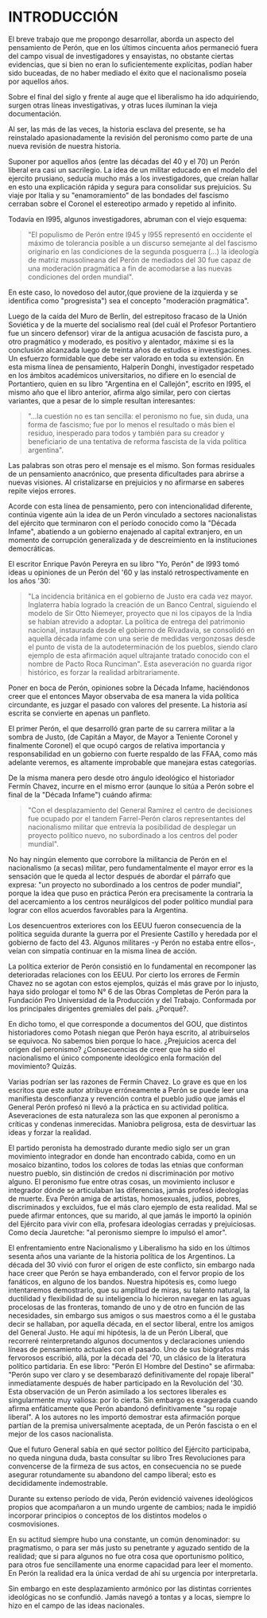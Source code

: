 # INTRODUCCIÓN
 
El breve trabajo que me propongo desarrollar, aborda un aspecto del pensamiento de Perón, que en los últimos cincuenta años permaneció fuera del campo visual de investigadores y ensayistas, no obstante ciertas evidencias, que si bien no eran lo suficientemente explícitas, podían haber sido buceadas, de no haber mediado el éxito que el nacionalismo poseía por aquellos años.
 
Sobre el final del siglo y frente al auge que el liberalismo ha ido adquiriendo, surgen otras líneas investigativas, y otras luces iluminan la vieja documentación.
 
Al ser, las más de las veces, la historia esclava del presente, se ha reinstalado apasionadamente la revisión del peronismo como parte de una nueva revisión de nuestra historia.

Suponer por aquellos años (entre las décadas del 40 y el 70) un Perón liberal era casi un sacrilegio. 
La idea de un militar educado en el modelo del ejercito prusiano, seducía mucho más a los investigadores, que creían hallar en esto una explicación rápida y segura para consolidar sus prejuicios.
Su viaje por Italia y su "enamoramiento" de las bondades del fascismo cerraban sobre el Coronel el estereotipo armado y repetido al infinito. 

Todavía en l995, algunos investigadores, abruman con el viejo esquema:
> "El populismo de Perón entre l945 y l955 representó en occidente el máximo de tolerancia posible a un discurso semejante al del fascismo originario en las condiciones de la segunda posguerra (...) la ideología de matriz mussolineana del Perón de mediados del 30 fue capaz de una moderación pragmática a fin de acomodarse a las nuevas condiciones del orden mundial".
> 
En este caso, lo novedoso del autor,(que proviene de la izquierda y se identifica como "progresista") sea el concepto "moderación pragmática".
 
Luego de la caída del Muro de Berlín, del estrepitoso fracaso de la Unión Soviética y de la muerte del socialismo real (del cuál el Profesor Portantiero fue un sincero defensor) virar de la antigua acusación de fascista puro, a otro pragmático y moderado, es positivo y alentador, máxime si es la conclusión alcanzada luego de treinta años de estudios e investigaciones. 
Un esfuerzo formidable que debe ser valorado en toda su extensión.
En esta misma línea de pensamiento, Halperín Donghi, investigador respetado en los ámbitos académicos universitarios, no difiere en lo esencial de Portantiero, quien en su libro "Argentina en el Callejón", escrito en l995, el mismo año que el libro anterior, afirma algo similar, pero con ciertas variantes, que a pesar de lo simple resultan interesantes:
> "...la cuestión no es tan sencilla: el peronismo no fue, sin duda, una forma de fascismo;
> fue por lo menos el resultado o más bien el residuo, inesperado para todos y también para su creador y beneficiario de una tentativa de reforma fascista de la vida política argentina".

Las palabras son otras pero el mensaje es el mismo. Son formas residuales de un pensamiento anacrónico, que presenta dificultades para abrirse a nuevas visiones. 
Al cristalizarse en prejuicios y no afirmarse en saberes repite viejos errores.

Acorde con esta línea de pensamiento, pero con intencionalidad diferente, continúa vigente aún la idea de un Perón vinculado a sectores nacionalistas del ejército que terminaron con el período conocido como la "Década Infame", abatiendo a un gobierno enajenado al capital extranjero, en un momento de corrupción generalizada y de descreimiento en la instituciones democráticas.

El escritor Enrique Pavón Pereyra en su libro "Yo, Perón" de l993 tomó ideas u opiniones de un Perón del '60 y las instaló retrospectivamente en los años '30:

> "La incidencia británica en el gobierno de Justo era cada vez mayor.
> Inglaterra había logrado la creación de un Banco Central, siguiendo el modelo de Sir Otto Niemeyer, proyecto que ni los cipayos de la India se habían atrevido a adoptar.
> La política de entrega del patrimonio nacional, instaurada desde el gobierno de Rivadavia, se consolidó en aquella década infame con una serie de medidas vergonzosas desde el punto de vista
de la autodeterminación de los pueblos, siendo claro ejemplo de esta afirmación aquel ultrajante tratado conocido con el nombre de Pacto Roca Runciman".
Esta aseveración no guarda rigor histórico, es forzar la realidad arbitrariamente. 

Poner en boca de Perón, opiniones sobre la Década Infame, haciéndonos creer que el entonces Mayor observaba de esa manera la vida política circundante, es juzgar el pasado con valores del presente. 
La historia así escrita se convierte en apenas un panfleto.

El primer Perón, el que desarrolló gran parte de su carrera militar a la sombra de Justo, (de Capitán a Mayor, de Mayor a Teniente Coronel y finalmente Coronel) el que ocupó cargos de relativa importancia y responsabilidad en un gobierno con fuerte respaldo de las FFAA, como más adelante veremos, es altamente improbable que manejara estas categorías.

De la misma manera pero desde otro ángulo ideológico el historiador Fermín Chavez, incurre en el mismo error (aunque lo sitúa a Perón sobre el final de la "Década Infame") cuándo afirma:

> "Con el desplazamiento del General Ramirez el centro de decisiones fue ocupado por el tandem Farrel-Perón claros representantes del nacionalismo militar que entrevía la posibilidad de desplegar un proyecto político nuevo, no subordinado a los centros del poder mundial".

No hay ningún elemento que corrobore la militancia de Perón en el nacionalismo (a secas) militar, pero fundamentalmente el mayor error es la sensación que le queda al lector después de abordar el párrafo que expresa: 
"un proyecto no subordinado a los centros de poder mundial", porque la idea que puso en práctica Perón era precisamente la contraria la del acercamiento a los centros neurálgicos del poder político mundial para lograr con ellos acuerdos favorables para la Argentina.

Los desencuentros exteriores con los EEUU fueron consecuencia de la política seguida durante la guerra por el Presiente Castillo y heredada por el gobierno de facto del 43. 
Algunos militares -y Perón no estaba entre ellos-, veían con simpatía continuar en la misma línea de acción.

La política exterior de Perón consistió en lo fundamental en recomponer las deterioradas relaciones con los EEUU.
Por cierto los errores de Fermín Chavez no se agotan con estos ejemplos, quizás el más grave por lo injusto, haya sido prologar el tomo N° 6 de las Obras Completas de Perón para la Fundación Pro Universidad de la Producción y del Trabajo. 
Conformada por los principales dirigentes gremiales del país. 
¿Porqué?.

En dicho tomo, el que corresponde a documentos del GOU, que distintos historiadores como Potash niegan que Perón haya escrito, al atribuírselos se equivoca.
No sabemos bien porque lo hace. 
¿Prejuicios acerca del origen del peronismo?
¿Consecuencias de creer que ha sido el nacionalismo el único componente ideológico enla formación del movimiento? 
Quizás.

Varias podrían ser las razones de Fermín Chavez. 
Lo grave es que en los escritos que este autor atribuye erróneamente a Perón se puede leer una manifiesta desconfianza y revención contra el pueblo judío que jamás el General Perón profesó ni llevó a la práctica en su actividad política.
Aseveraciones de esta naturaleza son las que exponen al peronismo a críticas y condenas inmerecidas.
Maniobra peligrosa, esta de desvirtuar las ideas y forzar la realidad. 

El partido peronista ha demostrado durante medio siglo ser un gran movimiento integrador en donde han encontrado cabida, como en un mosaico bizantino, todos los colores de todas las etnias que conforman nuestro pueblo, sin distinción de credos ni discriminación por motivo alguno.
El peronismo fue entre otras cosas, un movimiento inclusor e integrador dónde se articulaban las diferencias, jamás profesó ideologías de muerte.
Eva Perón amiga de artistas, homosexuales, judíos, pobres, discriminados y excluidos, fue el más claro ejemplo de esta realidad. Mal se puede afirmar entonces, que su marido, al que jamás le importó la opinión del Ejército para vivir con ella, profesara ideologías cerradas y prejuiciosas.
Como decía Jauretche: "al peronismo siempre lo impulsó el amor".

El enfrentamiento entre Nacionalismo y Liberalismo ha sido en los últimos sesenta años una variante de la historia política de los Argentinos.
La década del 30 vivió con furor el origen de este conflicto, sin embargo nada hace creer que Perón se haya embanderado, con el fervor propio de los fanáticos, en alguno de los bandos. 
Nuestra hipótesis es, como luego intentaremos demostrarlo, que su amplitud de miras, su talento natural, la ductilidad y flexibilidad de su inteligencia lo hicieron navegar en las aguas procelosas de las fronteras, tomando de uno y de otro en función de las necesidades, sin embargo sus amigos o sus maestros como a él le gustaba decir se hallaban, por aquella década, en el sector liberal, entre los amigos del General Justo.
He aquí mi hipótesis, la de un Perón Liberal, que recorreré reinterpretando algunos documentos y declaraciones uniendo líneas de pensamiento actuales con el pasado.
Uno de sus biógrafos más fervorosos escribió, allá, por la década del '70, un clásico de la literatura político partidaria. En ese libro: "Perón El Hombre del Destino" se afirmaba: "Perón supo ver claro y se desembarazó definitivamente del ropaje liberal" inmediatamente después de haber participado en la Revolución del '30.
Esta observación de un Perón asimilado a los sectores liberales es singularmente muy valiosa: por lo cierta. 
Sin embargo es exagerada cuando afirma enfáticamente que Perón abandonó definitivamente "su ropaje liberal". 
A los autores no les importó demostrar esta afirmación porque partían de la premisa universalmente aceptada, de un Perón fascista o en el mejor de los casos nacionalista.

Que el futuro General sabía en qué sector político del Ejército participaba, no queda ninguna duda, basta consultar su libro Tres Revoluciones para convencerse de la firmeza de sus actos, en consecuencia no se puede asegurar rotundamente su abandono del campo liberal; esto es decididamente indemostrable.

Durante su extenso período de vida, Perón evidenció vaivenes ideológicos propios que acompañaron a un mundo urgente de cambios; nada le impidió incorporar principios o conceptos de los distintos modelos o cosmovisiones.

En su actitud siempre hubo una constante, un común denominador: su pragmatismo, o para ser más justo su penetrante y aguzado sentido de la realidad; 
que si para algunos no fue otra cosa que oportunismo político, para otros fue sencillamente una enorme capacidad para leer el momento. 
En Perón la realidad era la única verdad de ahí su urgencia por interpretarla.

Sin embargo en este desplazamiento armónico por las distintas corrientes ideológicas no se confundió. Jamás navegó a tontas y a locas, siempre lo hizo en el campo de las ideas nacionales.
